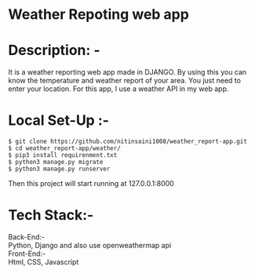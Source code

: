# Weather Repoting web app

# Description: -
It is a weather reporting web app made in DJANGO. By using this you can
know the temperature and weather report of your area. You just need to
enter your location. For this app, I use a weather API in my web app.

# Local Set-Up :- 
    $ git clone https://github.com/nitinsaini1008/weather_report-app.git
    $ cd weather_report-app/weather/
    $ pip3 install requirenment.txt
    $ python3 manage.py migrate
    $ python3 manage.py runserver


Then this project will start running at 127.0.0.1:8000



# Tech Stack:-
Back-End:-<br />
    Python, Django and also use openweathermap api <br />
Front-End:-<br />
 Html, CSS, Javascript
